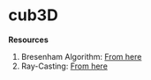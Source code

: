 # cub3D

**Resources**
1. Bresenham Algorithm: [From here](https://en.wikipedia.org/wiki/Bresenham%27s_line_algorithm)
2. Ray-Casting: [From here](https://permadi.com/1996/05/ray-casting-tutorial-table-of-contents/)
